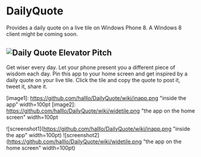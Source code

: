 DailyQuote
==========
Provides a daily quote on a live tile on Windows Phone 8. A Windows 8 client might be coming soon.


![Daily Quote](https://github.com/halllo/DailyQuote/wiki/Icon.png)
Elevator Pitch
--------------
Get wiser every day. Let your phone present you a different piece of wisdom each day. Pin this app to your home screen and get inspired by a daily quote on your live tile. Click the tile and copy the quote to post it, tweet it, share it.

[image1]: https://github.com/halllo/DailyQuote/wiki/inapp.png "inside the app" width=100pt
[image2]: https://github.com/halllo/DailyQuote/wiki/widetile.png "the app on the home screen" width=100pt

![screenshot1](https://github.com/halllo/DailyQuote/wiki/inapp.png "inside the app" width=100pt)
![screenshot2](https://github.com/halllo/DailyQuote/wiki/widetile.png "the app on the home screen" width=100pt)
